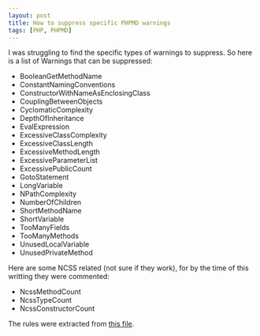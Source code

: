 ```yaml
---
layout: post
title: How to suppress specific PHPMD warnings
tags: [PHP, PHPMD]
---
```


I was struggling to find the specific types of warnings to suppress. So here is a list of Warnings that can be suppressed:

- BooleanGetMethodName
- ConstantNamingConventions
- ConstructorWithNameAsEnclosingClass
- CouplingBetweenObjects
- CyclomaticComplexity
- DepthOfInheritance
- EvalExpression
- ExcessiveClassComplexity
- ExcessiveClassLength
- ExcessiveMethodLength
- ExcessiveParameterList
- ExcessivePublicCount
- GotoStatement
- LongVariable
- NPathComplexity
- NumberOfChildren
- ShortMethodName
- ShortVariable
- TooManyFields
- TooManyMethods
- UnusedLocalVariable
- UnusedPrivateMethod

Here are some NCSS related (not sure if they work), for by the time of this writting they were commented:

- NcssMethodCount
- NcssTypeCount
- NcssConstructorCount

The rules were extracted from [this file](https://github.com/DallasMuseumArt/DMA-Friends/blob/master/build/phpmd.xml).
